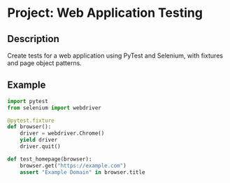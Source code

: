 # Project: Web Application Testing

## Description
Create tests for a web application using PyTest and Selenium, with fixtures and page object patterns.

## Example
```python
import pytest
from selenium import webdriver

@pytest.fixture
def browser():
    driver = webdriver.Chrome()
    yield driver
    driver.quit()

def test_homepage(browser):
    browser.get("https://example.com")
    assert "Example Domain" in browser.title
```
